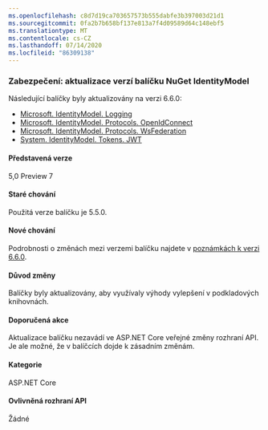 ```yaml
---
ms.openlocfilehash: c8d7d19ca703657573b555dabfe3b397003d21d1
ms.sourcegitcommit: 0fa2b7b658bf137e813a7f4d09589d64c148ebf5
ms.translationtype: MT
ms.contentlocale: cs-CZ
ms.lasthandoff: 07/14/2020
ms.locfileid: "86309138"
---
```

### <a name="security-identitymodel-nuget-package-versions-updated"></a>Zabezpečení: aktualizace verzí balíčku NuGet IdentityModel

Následující balíčky byly aktualizovány na verzi 6.6.0:

- [Microsoft. IdentityModel. Logging](https://www.nuget.org/packages/Microsoft.IdentityModel.Logging)
- [Microsoft. IdentityModel. Protocols. OpenIdConnect](https://www.nuget.org/packages/Microsoft.IdentityModel.Protocols.OpenIdConnect)
- [Microsoft. IdentityModel. Protocols. WsFederation](https://www.nuget.org/packages/Microsoft.IdentityModel.Protocols.WsFederation)
- [System. IdentityModel. Tokens. JWT](https://www.nuget.org/packages/System.IdentityModel.Tokens.Jwt)

#### <a name="version-introduced"></a>Představená verze

5,0 Preview 7

#### <a name="old-behavior"></a>Staré chování

Použitá verze balíčku je 5.5.0.

#### <a name="new-behavior"></a>Nové chování

Podrobnosti o změnách mezi verzemi balíčku najdete v [poznámkách k verzi 6.6.0](https://github.com/AzureAD/azure-activedirectory-identitymodel-extensions-for-dotnet/releases/tag/6.6.0).

#### <a name="reason-for-change"></a>Důvod změny

Balíčky byly aktualizovány, aby využívaly výhody vylepšení v podkladových knihovnách.

#### <a name="recommended-action"></a>Doporučená akce

Aktualizace balíčku nezavádí ve ASP.NET Core veřejné změny rozhraní API. Je ale možné, že v balíčcích dojde k zásadním změnám.

#### <a name="category"></a>Kategorie

ASP.NET Core

#### <a name="affected-apis"></a>Ovlivněná rozhraní API

Žádné

<!--

#### Affected APIs

Not detectable via API analysis

-->
